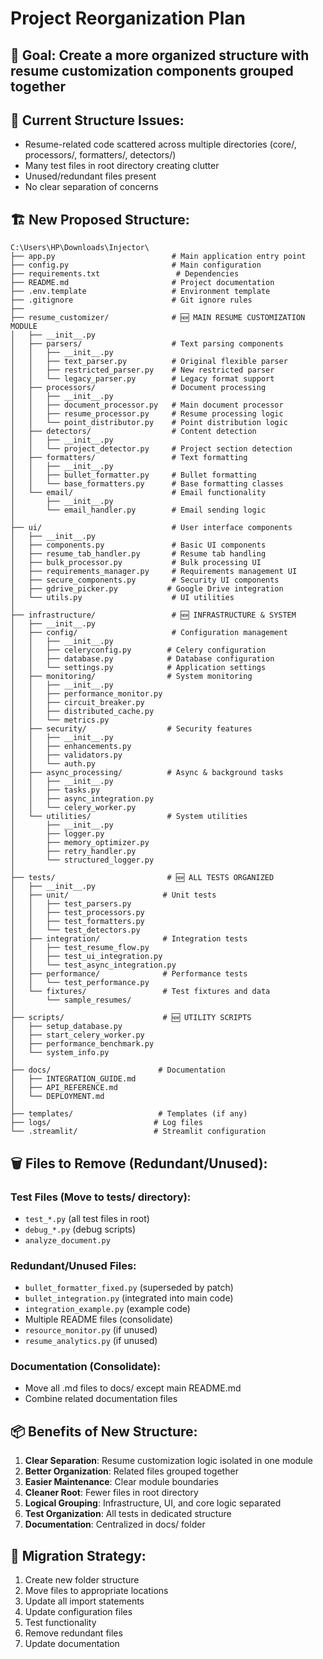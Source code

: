 # Project Reorganization Plan

## 🎯 **Goal**: Create a more organized structure with resume customization components grouped together

## 📂 **Current Structure Issues:**
- Resume-related code scattered across multiple directories (core/, processors/, formatters/, detectors/)
- Many test files in root directory creating clutter
- Unused/redundant files present
- No clear separation of concerns

## 🏗️ **New Proposed Structure:**

```
C:\Users\HP\Downloads\Injector\
├── app.py                          # Main application entry point
├── config.py                       # Main configuration
├── requirements.txt                 # Dependencies
├── README.md                       # Project documentation
├── .env.template                   # Environment template
├── .gitignore                      # Git ignore rules
├── 
├── resume_customizer/              # 🆕 MAIN RESUME CUSTOMIZATION MODULE
│   ├── __init__.py
│   ├── parsers/                    # Text parsing components
│   │   ├── __init__.py
│   │   ├── text_parser.py          # Original flexible parser
│   │   ├── restricted_parser.py    # New restricted parser
│   │   └── legacy_parser.py        # Legacy format support
│   ├── processors/                 # Document processing
│   │   ├── __init__.py
│   │   ├── document_processor.py   # Main document processor
│   │   ├── resume_processor.py     # Resume processing logic
│   │   └── point_distributor.py    # Point distribution logic
│   ├── detectors/                  # Content detection
│   │   ├── __init__.py
│   │   └── project_detector.py     # Project section detection
│   ├── formatters/                 # Text formatting
│   │   ├── __init__.py
│   │   ├── bullet_formatter.py     # Bullet formatting
│   │   └── base_formatters.py      # Base formatting classes
│   └── email/                      # Email functionality
│       ├── __init__.py
│       └── email_handler.py        # Email sending logic
│
├── ui/                             # User interface components
│   ├── __init__.py
│   ├── components.py               # Basic UI components
│   ├── resume_tab_handler.py       # Resume tab handling
│   ├── bulk_processor.py           # Bulk processing UI
│   ├── requirements_manager.py     # Requirements management UI
│   ├── secure_components.py        # Security UI components
│   ├── gdrive_picker.py           # Google Drive integration
│   └── utils.py                    # UI utilities
│
├── infrastructure/                 # 🆕 INFRASTRUCTURE & SYSTEM
│   ├── __init__.py
│   ├── config/                     # Configuration management
│   │   ├── __init__.py
│   │   ├── celeryconfig.py        # Celery configuration
│   │   ├── database.py            # Database configuration
│   │   └── settings.py            # Application settings
│   ├── monitoring/                # System monitoring
│   │   ├── __init__.py
│   │   ├── performance_monitor.py
│   │   ├── circuit_breaker.py
│   │   ├── distributed_cache.py
│   │   └── metrics.py
│   ├── security/                  # Security features
│   │   ├── __init__.py
│   │   ├── enhancements.py
│   │   ├── validators.py
│   │   └── auth.py
│   ├── async_processing/          # Async & background tasks
│   │   ├── __init__.py
│   │   ├── tasks.py
│   │   ├── async_integration.py
│   │   └── celery_worker.py
│   └── utilities/                 # System utilities
│       ├── __init__.py
│       ├── logger.py
│       ├── memory_optimizer.py
│       ├── retry_handler.py
│       └── structured_logger.py
│
├── tests/                         # 🆕 ALL TESTS ORGANIZED
│   ├── __init__.py
│   ├── unit/                     # Unit tests
│   │   ├── test_parsers.py
│   │   ├── test_processors.py
│   │   ├── test_formatters.py
│   │   └── test_detectors.py
│   ├── integration/              # Integration tests
│   │   ├── test_resume_flow.py
│   │   ├── test_ui_integration.py
│   │   └── test_async_integration.py
│   ├── performance/              # Performance tests
│   │   └── test_performance.py
│   └── fixtures/                 # Test fixtures and data
│       └── sample_resumes/
│
├── scripts/                      # 🆕 UTILITY SCRIPTS
│   ├── setup_database.py
│   ├── start_celery_worker.py
│   ├── performance_benchmark.py
│   └── system_info.py
│
├── docs/                        # Documentation
│   ├── INTEGRATION_GUIDE.md
│   ├── API_REFERENCE.md
│   └── DEPLOYMENT.md
│
├── templates/                   # Templates (if any)
├── logs/                       # Log files
└── .streamlit/                 # Streamlit configuration
```

## 🗑️ **Files to Remove (Redundant/Unused):**

### Test Files (Move to tests/ directory):
- `test_*.py` (all test files in root)
- `debug_*.py` (debug scripts)
- `analyze_document.py`

### Redundant/Unused Files:
- `bullet_formatter_fixed.py` (superseded by patch)
- `bullet_integration.py` (integrated into main code)
- `integration_example.py` (example code)
- Multiple README files (consolidate)
- `resource_monitor.py` (if unused)
- `resume_analytics.py` (if unused)

### Documentation (Consolidate):
- Move all .md files to docs/ except main README.md
- Combine related documentation files

## 📦 **Benefits of New Structure:**

1. **Clear Separation**: Resume customization logic isolated in one module
2. **Better Organization**: Related files grouped together
3. **Easier Maintenance**: Clear module boundaries
4. **Cleaner Root**: Fewer files in root directory
5. **Logical Grouping**: Infrastructure, UI, and core logic separated
6. **Test Organization**: All tests in dedicated structure
7. **Documentation**: Centralized in docs/ folder

## 🔄 **Migration Strategy:**

1. Create new folder structure
2. Move files to appropriate locations
3. Update all import statements
4. Update configuration files
5. Test functionality
6. Remove redundant files
7. Update documentation
